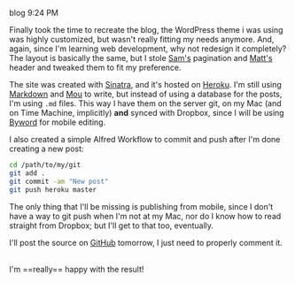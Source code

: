 blog
9:24 PM

Finally took the time to recreate the blog, the WordPress theme i was using was highly customized, but wasn't really fitting my needs anymore. And, again, since I'm learning web development, why not redesign it completely? The layout is basically the same, but I stole [Sam's](http://soff.es) pagination and [Matt's](http://mattgemmell.com) header and tweaked them to fit my preference.
  
The site was created with [Sinatra](http://www.sinatrarb.com), and it's hosted on [Heroku](https://www.heroku.com). I'm still using [Markdown](http://daringfireball.net/projects/markdown/) and [Mou](http://mouapp.com) to write, but instead of using a database for the posts, I'm using `.md` files. This way I have them on the server git, on my Mac (and on Time Machine, implicitly) **and** synced with Dropbox, since I will be using [Byword](http://bywordapp.com/) for mobile editing.  

I also created a simple Alfred Workflow to commit and push after I'm done creating a new post:

``` bash
cd /path/to/my/git
git add .
git commit -am "New post"
git push heroku master
```

The only thing that I'll be missing is publishing from mobile, since I don't have a way to git push when I'm not at my Mac, nor do I know how to read straight from Dropbox; but I'll get to that too, eventually.
  
I'll post the source on [GitHub](http://github.com/rolandleth) tomorrow, I just need to properly comment it.
  
<br />
I'm ==really== happy with the result!